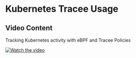 # Kubernetes Tracee Usage

<!-- TODO for Jose on the Operator Docs -->


## Video Content 

 Tracking Kubernetes activity with eBPF and Tracee Policies 

 [![Watch the video](../../images/traceepolicies.png)](https://youtu.be/VneWxs9Jpu0?si=eAnRDJVZShhg_td0)